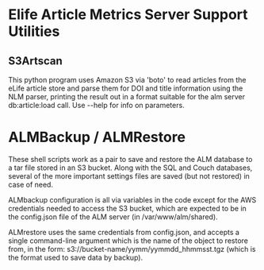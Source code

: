 # Elife Article Metrics Server Support Utilities

## S3Artscan

This python program uses Amazon S3 via 'boto' to read articles from the eLife
article store and parse them for DOI and title information using the NLM parser,
printing the result out in a format suitable for the alm server db:article:load
call. Use --help for info on parameters.

# ALMBackup / ALMRestore

These shell scripts work as a pair to save and restore the ALM database to a tar
file stored in an S3 bucket. Along with the SQL and Couch databases, several of
the more important settings files are saved (but not restored) in case of need.

ALMbackup configuration is all via variables in the code except for the AWS
credentials needed to access the S3 bucket, which are expected to be in the
config.json file of the ALM server (in /var/www/alm/shared).

ALMrestore uses the same credentials from config.json, and accepts a single
command-line argument which is the name of the object to restore from, in the
form: s3://bucket-name/yymm/yymmdd_hhmmsst.tgz (which is the format used
to save data by backup).


